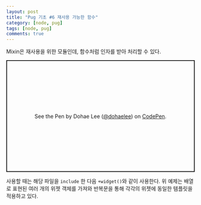 ```yaml
---
layout: post
title: "Pug 기초 #6 재사용 가능한 함수"
category: [node, pug]
tags: [node, pug]
comments: true
---
```


Mixin은 재사용을 위한 모듈인데, 함수처럼 인자를 받아 처리할 수 있다.

<p class="codepen" data-height="400" data-theme-id="dark" data-default-tab="html" data-slug-hash="xxdJaGG" data-user="dohaelee" style="height: 300px; box-sizing: border-box; display: flex; align-items: center; justify-content: center; border: 2px solid; margin: 1em 0; padding: 1em;">
  <span>See the Pen <a href="https://codepen.io/dohaelee/pen/xxdJaGG">
  </a> by Dohae Lee (<a href="https://codepen.io/dohaelee">@dohaelee</a>)
  on <a href="https://codepen.io">CodePen</a>.</span>
</p>
<script async src="https://cpwebassets.codepen.io/assets/embed/ei.js"></script>

사용할 때는 해당 파일을 `include` 한 다음 `+widget()`와 같이 사용한다. 위 예제는 배열로 표현된 여러 개의 위젯 객체를 가져와 반복문을 통해 각각의 위젯에 동일한 템플릿을 적용하고 있다.
